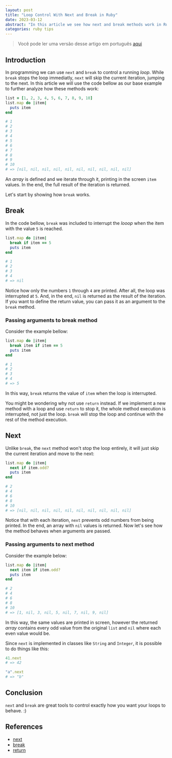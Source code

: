 ```yaml
---
layout: post
title: "Loop Control With Next and Break in Ruby"
date: 2023-03-12
abstract: "In this article we see how next and break methods work in Ruby."
categories: ruby tips
---
```


> Você pode ler uma versão desse artigo em português [aqui](https://campuscode.com.br/conteudos/controle-de-loops-com-next-e-break-em-ruby)

## Introduction

In programming we can use `next` and `break` to control a running *loop*. While
`break` stops the loop immediatly, `next` will skip the current iteration,
jumping to the next. In this article we will use the code bellow as our base
example to further analyze how these methods work:

```ruby
list = [1, 2, 3, 4, 5, 6, 7, 8, 9, 10]
list.map do |item|
  puts item
end

# 1
# 2
# 3
# 4
# 5
# 6
# 7
# 8
# 9
# 10
# => [nil, nil, nil, nil, nil, nil, nil, nil, nil, nil]
```

An *array* is defined and we iterate through it, printing in the screen
`item` values. In the end, the full result of the iteration is returned.

Let's start by showing how `break` works.

## Break

In the code bellow, `break` was included to interrupt the *looop* when the item
with the value `5` is reached.

```ruby
list.map do |item|
  break if item == 5
  puts item
end

# 1
# 2
# 3
# 4
# => nil
```

Notice how only the numbers `1` through `4` are printed. After all, the loop was
interrupted at `5`. And, in the end, `nil` is returned as the result of the
iteration. If you want to define the return value, you can pass it as an
argument to the `break` method.

### Passing arguments to break method

Consider the example bellow:

```ruby
list.map do |item|
  break item if item == 5
  puts item
end

# 1
# 2
# 3
# 4
# => 5
```

In this way, `break` returns the value of `item` when the loop is interrupted.

You might be wondering why not use `return` instead. If we implement a new
method with a loop and use `return` to stop it, the whole method execution is
interrupted, not just the loop. `break` will stop the loop and continue with the
rest of the method execution.

## Next

Unlike `break`, the `next` method won't stop the loop entirely, it will just
skip the current iteration and move to the next:

```ruby
list.map do |item|
  next if item.odd?
  puts item
end

# 2
# 4
# 6
# 8
# 10
# => [nil, nil, nil, nil, nil, nil, nil, nil, nil, nil]
```

Notice that with each iteration, `next` prevents odd numbers from being printed.
In the end, an array with `nil` values is returned. Now let's see how the method
behaves when arguments are passed.

### Passing arguments to next method

Consider the example below:

```ruby
list.map do |item|
  next item if item.odd?
  puts item
end

# 2
# 4
# 6
# 8
# 10
# => [1, nil, 3, nil, 5, nil, 7, nil, 9, nil] 
```

In this way, the same values are printed in screen, however the returned *array*
contains every odd value from the original `list` and `nil` where each even
value would be.

Since `next` is implemented in classes like `String` and `Integer`, it is
possible to do things like this:

```ruby
41.next
# => 42

"a".next
# => "b"
```

## Conclusion

`next` and `break` are great tools to control exactly how you want your loops to
behave. :)

## References

- [next](https://ruby-doc.org/docs/keywords/1.9/Object.html#method-i-next)
- [break](https://ruby-doc.org/docs/keywords/1.9/Object.html#method-i-break)
- [return](https://ruby-doc.org/docs/keywords/1.9/Object.html#method-i-return)
